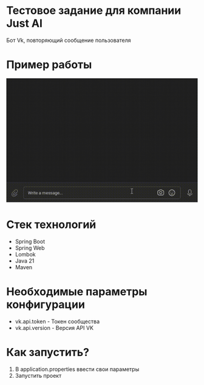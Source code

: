 # Тестовое задание для компании Just Al

Бот Vk, повторяющий сообщение пользователя

# Пример работы

![GIF](docs/example.gif)

# Стек технологий

* Spring Boot
* Spring Web
* Lombok
* Java 21
* Maven

# Необходимые параметры конфигурации

* vk.api.token - Токен сообщества
* vk.api.version - Версия API VK

# Как запустить?

1. В application.properties ввести свои параметры
2. Запустить проект
